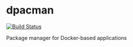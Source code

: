 dpacman
=======

[![Build Status](https://drone.io/github.com/teambox/dpacman/status.png)](https://drone.io/github.com/teambox/dpacman/latest)

Package manager for Docker-based applications
